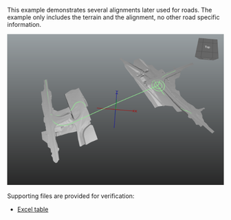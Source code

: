 ﻿This example demonstrates several alignments later used for roads. The example only includes the terrain and the alignment, no other road specific information.

![Image](../../../../figures/examples/ex-terrain-alignment.png)

Supporting files are provided for verification:

* [Excel table](../../../../figures/examples/ex-terrain-alignment.xlsx)
